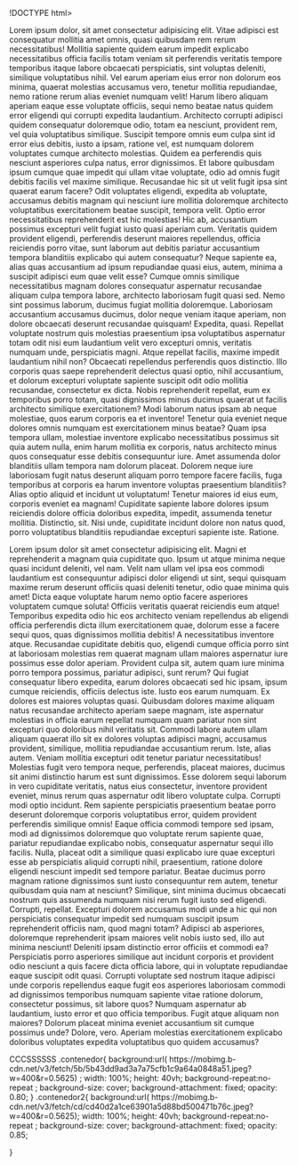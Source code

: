!DOCTYPE html>
<html lang="en">
<head>
    <meta charset="UTF-8">
    <meta http-equiv="X-UA-Compatible" content="IE=edge">
    <meta name="viewport" content="width=device-width, initial-scale=1.0">
    <link rel="stylesheet" href="estilos.css">
    <title>Document</title>
</head>
<body>
    <p>Lorem ipsum dolor, sit amet consectetur adipisicing elit. Vitae adipisci est consequatur mollitia amet omnis, quasi quibusdam rem rerum necessitatibus! Mollitia sapiente quidem earum impedit explicabo necessitatibus officia facilis totam veniam sit perferendis veritatis tempore temporibus itaque labore obcaecati perspiciatis, sint voluptas deleniti, similique voluptatibus nihil. Vel earum aperiam eius error non dolorum eos minima, quaerat molestias accusamus vero, tenetur mollitia repudiandae, nemo ratione rerum alias eveniet numquam velit! Harum libero aliquam aperiam eaque esse voluptate officiis, sequi nemo beatae natus quidem error eligendi qui corrupti expedita laudantium. Architecto corrupti adipisci quidem consequatur doloremque odio, totam ea nesciunt, provident rem, vel quia voluptatibus similique. Suscipit tempore omnis eum culpa sint id error eius debitis, iusto a ipsam, ratione vel, est numquam dolorem voluptates cumque architecto molestias. Quidem ea perferendis quis nesciunt asperiores culpa natus, error dignissimos. Et labore quibusdam ipsum cumque quae impedit qui ullam vitae voluptate, odio ad omnis fugit debitis facilis vel maxime similique. Recusandae hic sit ut velit fugit ipsa sint quaerat earum facere? Odit voluptates eligendi, expedita ab voluptate, accusamus debitis magnam qui nesciunt iure mollitia doloremque architecto voluptatibus exercitationem beatae suscipit, tempora velit. Optio error necessitatibus reprehenderit est hic molestias! Hic ab, accusantium possimus excepturi velit fugiat iusto quasi aperiam cum. Veritatis quidem provident eligendi, perferendis deserunt maiores repellendus, officia reiciendis porro vitae, sunt laborum aut debitis pariatur accusantium tempora blanditiis explicabo qui autem consequatur? Neque sapiente ea, alias quas accusantium ad ipsum repudiandae quasi eius, autem, minima a suscipit adipisci eum quae velit esse? Cumque omnis similique necessitatibus magnam dolores consequatur aspernatur recusandae aliquam culpa tempora labore, architecto laboriosam fugit quasi sed. Nemo sint possimus laborum, ducimus fugiat mollitia doloremque. Laboriosam accusantium accusamus ducimus, dolor neque veniam itaque aperiam, non dolore obcaecati deserunt recusandae quisquam! Expedita, quasi. Repellat voluptate nostrum quis molestias praesentium ipsa voluptatibus aspernatur totam odit nisi eum laudantium velit vero excepturi omnis, veritatis numquam unde, perspiciatis magni. Atque repellat facilis, maxime impedit laudantium nihil non? Obcaecati repellendus perferendis quos distinctio. Illo corporis quas saepe reprehenderit delectus quasi optio, nihil accusantium, et dolorum excepturi voluptate sapiente suscipit odit odio mollitia recusandae, consectetur ex dicta. Nobis reprehenderit repellat, eum ex temporibus porro totam, quasi dignissimos minus ducimus quaerat ut facilis architecto similique exercitationem? Modi laborum natus ipsam ab neque molestiae, quos earum corporis ea et inventore! Tenetur quia eveniet neque dolores omnis numquam est exercitationem minus beatae? Quam ipsa tempora ullam, molestiae inventore explicabo necessitatibus possimus sit quia autem nulla, enim harum mollitia ex corporis, natus architecto minus quos consequatur esse debitis consequuntur iure. Amet assumenda dolor blanditiis ullam tempora nam dolorum placeat. Dolorem neque iure laboriosam fugit natus deserunt aliquam porro tempore facere facilis, fuga temporibus at corporis ea harum inventore voluptas praesentium blanditiis? Alias optio aliquid et incidunt ut voluptatum! Tenetur maiores id eius eum, corporis eveniet ea magnam! Cupiditate sapiente labore dolores ipsum reiciendis dolore officia doloribus expedita, impedit, assumenda tenetur mollitia. Distinctio, sit. Nisi unde, cupiditate incidunt dolore non natus quod, porro voluptatibus blanditiis repudiandae excepturi sapiente iste. Ratione.</p>
<div class="contenedor"></div>
    <p>Lorem ipsum dolor sit amet consectetur adipisicing elit. Magni et reprehenderit a magnam quia cupiditate quo. Ipsum ut atque minima neque quasi incidunt deleniti, vel nam. Velit nam ullam vel ipsa eos commodi laudantium est consequuntur adipisci dolor eligendi ut sint, sequi quisquam maxime rerum deserunt officiis quasi deleniti tenetur, odio quae minima quis amet! Dicta eaque voluptate harum nemo optio facere asperiores voluptatem cumque soluta! Officiis veritatis quaerat reiciendis eum atque! Temporibus expedita odio hic eos architecto veniam repellendus ab eligendi officia perferendis dicta illum exercitationem quae, dolorum esse a facere sequi quos, quas dignissimos mollitia debitis! A necessitatibus inventore atque. Recusandae cupiditate debitis quo, eligendi cumque officia porro sint at laboriosam molestias rem quaerat magnam ullam maiores aspernatur iure possimus esse dolor aperiam. Provident culpa sit, autem quam iure minima porro tempora possimus, pariatur adipisci, sunt rerum? Qui fugiat consequatur libero expedita, earum dolores obcaecati sed hic ipsam, ipsum cumque reiciendis, officiis delectus iste. Iusto eos earum numquam. Ex dolores est maiores voluptas quasi. Quibusdam dolores maxime aliquam natus recusandae architecto aperiam saepe magnam, iste aspernatur molestias in officia earum repellat numquam quam pariatur non sint excepturi quo doloribus nihil veritatis sit. Commodi labore autem ullam aliquam quaerat illo sit ex dolores voluptas adipisci magni, accusamus provident, similique, mollitia repudiandae accusantium rerum. Iste, alias autem. Veniam mollitia excepturi odit tenetur pariatur necessitatibus! Molestias fugit vero tempora neque, perferendis, placeat maiores, ducimus sit animi distinctio harum est sunt dignissimos. Esse dolorem sequi laborum in vero cupiditate veritatis, natus eius consectetur, inventore provident eveniet, minus rerum quas aspernatur odit libero voluptate culpa. Corrupti modi optio incidunt. Rem sapiente perspiciatis praesentium beatae porro deserunt doloremque corporis voluptatibus error, quidem provident perferendis similique omnis! Eaque officia commodi tempore sed ipsam, modi ad dignissimos doloremque quo voluptate rerum sapiente quae, pariatur repudiandae explicabo nobis, consequatur aspernatur sequi illo facilis. Nulla, placeat odit a similique quasi explicabo iure quae excepturi esse ab perspiciatis aliquid corrupti nihil, praesentium, ratione dolore eligendi nesciunt impedit sed tempore pariatur. Beatae ducimus porro magnam ratione dignissimos sunt iusto consequuntur rem autem, tenetur quibusdam quia nam at nesciunt? Similique, sint minima ducimus obcaecati nostrum quis assumenda numquam nisi rerum fugit iusto sed eligendi. Corrupti, repellat. Excepturi dolorem accusamus modi unde a hic qui non perspiciatis consequatur impedit sed numquam suscipit ipsum reprehenderit officiis nam, quod magni totam? Adipisci ab asperiores, doloremque reprehenderit ipsam maiores velit nobis iusto sed, illo aut minima nesciunt! Deleniti ipsam distinctio error officiis et commodi ea? Perspiciatis porro asperiores similique aut incidunt corporis et provident odio nesciunt a quis facere dicta officia labore, qui in voluptate repudiandae eaque suscipit odit quasi. Corrupti voluptate sed nostrum itaque adipisci unde corporis repellendus eaque fugit eos asperiores laboriosam commodi ad dignissimos temporibus numquam sapiente vitae ratione dolorum, consectetur possimus, sit labore quos? Numquam aspernatur ab laudantium, iusto error et quo officia temporibus. Fugit atque aliquam non maiores? Dolorum placeat minima eveniet accusantium sit cumque possimus unde? Dolore, vero. Aperiam molestias exercitationem explicabo doloribus voluptates expedita voluptatibus quo quidem accusamus?</p>
    <div class="contenedor2"></div>


    
</body>
</html>
CCCSSSSSS
.contenedor{
    background:url( https://mobimg.b-cdn.net/v3/fetch/5b/5b43dd9ad3a7a75cfb1c9a64a0848a51.jpeg?w=400&r=0.5625) ;
    width: 100%;
    height: 40vh;
    background-repeat:no-repeat ;
    background-size: cover;
    background-attachment: fixed;
    opacity: 0.80;
}
.contenedor2{
    background:url( https://mobimg.b-cdn.net/v3/fetch/cd/cd40d2a1ce63901a5d88bd500471b76c.jpeg?w=400&r=0.5625);
    width: 100%;
    height: 40vh;
    background-repeat:no-repeat ;
    background-size: cover;
    background-attachment: fixed;
    opacity: 0.85;

}
